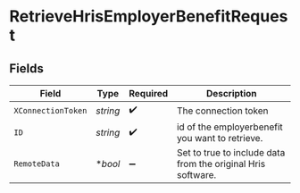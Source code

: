 # RetrieveHrisEmployerBenefitRequest


## Fields

| Field                                                        | Type                                                         | Required                                                     | Description                                                  |
| ------------------------------------------------------------ | ------------------------------------------------------------ | ------------------------------------------------------------ | ------------------------------------------------------------ |
| `XConnectionToken`                                           | *string*                                                     | :heavy_check_mark:                                           | The connection token                                         |
| `ID`                                                         | *string*                                                     | :heavy_check_mark:                                           | id of the employerbenefit you want to retrieve.              |
| `RemoteData`                                                 | **bool*                                                      | :heavy_minus_sign:                                           | Set to true to include data from the original Hris software. |